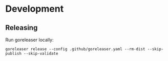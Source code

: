 # Development

## Releasing

Run goreleaser locally:

```shell script
goreleaser release --config .github/goreleaser.yaml --rm-dist --skip-publish --skip-validate
```
